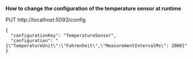 **How to change the configuration of the temperature sensor at runtime**

PUT http://localhost:5093/config

    {
      "configurationKey": "TemperatureSensor",
      "configuration": "{\"TemperatureUnit\":\"Fahrenheit\",\"MeasurementIntervalMs\": 2000}"
    }
